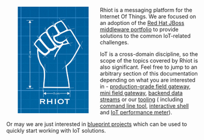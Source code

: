 <a href="https://github.com/rhiot/rhiot"><img src="images/rhiot.png" align="left" height="280" hspace="30"></a>
Rhiot is a messaging platform for the Internet Of Things. We are focused on an adoption of the
[Red Hat JBoss middleware portfolio](http://www.redhat.com/en/technologies/jboss-middleware) to provide solutions to
the common IoT-related challenges.

IoT is a cross-domain discipline, so the scope of the topics covered by Rhiot is also significant. Feel free to jump
to an arbitrary section of this documentation depending on what you are interested in - 
[production-grade field gateway](gateway/index.md), [mini field gateway](gateway/mini/index.md), 
[backend data streams](backend/index.md) or our [tooling](tooling/index.md) (
including [command line tool](tooling/cmd.md), [interactive shell](tooling/shell.md) and 
[IoT performance meter](https://rhiot.gitbooks.io/rhiotdocumentation/content/performance/index.html)).

Or may we are just interested in [blueprint projects](quickstarts/index.md) which can be used to quickly start working with
IoT solutions.